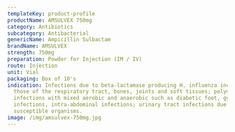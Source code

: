 ```yaml
---
templateKey: product-profile
productName: AMSULVEX 750mg
category: Antibiotics
subcategory: Antibacterial
genericName: Ampicillin Sulbactam
brandName: AMSULVEX
strength: 750mg
preparation: Powder for Injection (IM / IV)
route: Injection
unit: Vial
packaging: Box of 10's
indication: Infections due to beta-lactamase producing H. influenza including
  those of the respiratory tract, bones, joints and soft tissues; polymicrobial
  infections with mixed aerobic and anaerobic such as diabetic foot, gynecologic
  infections, intra-abdominal infections; urinary tract infections due to
  susceptible organisms.
image: /img/amsulvex-750mg.jpg
---
```

